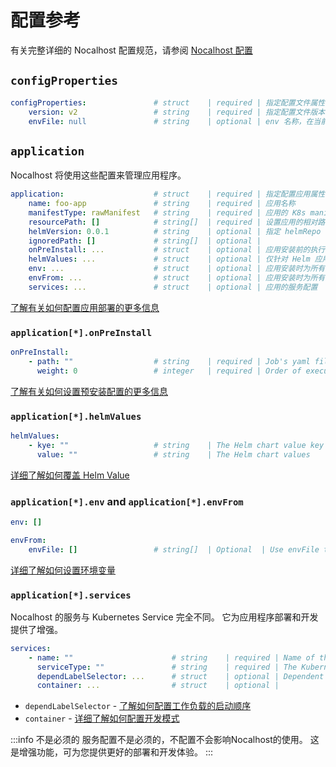 # 配置参考

有关完整详细的 Nocalhost 配置规范，请参阅 [Nocalhost 配置](../reference/nh-config)

## `configProperties`

```yaml
configProperties:               # struct    | required | 指定配置文件属性
    version: v2                 # string    | required | 指定配置文件版本
    envFile: null               # string    | optional | env 名称，在当前配置文件相同目录下
```

## `application`

Nocalhost 将使用这些配置来管理应用程序。

```yaml
application:                    # struct    | required | 指定配置应用属性
    name: foo-app               # string    | required | 应用名称
    manifestType: rawManifest   # string    | required | 应用的 K8s manifest 类型
    resourcePath: []            # string[]  | required | 设置应用的相对路径目录
    helmVersion: 0.0.1          # string    | optional | 指定 helmRepo 类型应用默认的版本号
    ignoredPath: []             # string[]  | optional | 
    onPreInstall: ...           # struct    | optional | 应用安装前的执行任务
    helmValues: ...             # struct    | optional | 仅针对 Helm 应用类型有效，覆写 values.yaml 指定值
    env: ...                    # struct    | optional | 应用安装时为所有工作负载注入环境变量
    envFrom: ...                # struct    | optional | 应用安装时为所有工作负载注入环境变量（使用 env 文件）
    services: ...               # struct    | optional | 应用的服务配置
```

[了解有关如何配置应用部署的更多信息](./config-deploy)

### `application[*].onPreInstall`

```yaml
onPreInstall:
    - path: ""                  # string    | required | Job's yaml file, the relative path of the root directory
      weight: 0                 # integer   | required | Order of execution of job, the smallest will be executed first
```

[了解有关如何设置预安装配置的更多信息](./config-deploy#run-jobs-before-installing-the-application)

### `application[*].helmValues`

```yaml
helmValues:
    - kye: ""                   # string    | The Helm chart value key
      value: ""                 # string    | The Helm chart values
```

[详细了解如何覆盖 Helm Value](./config-deploy-helm#overwrite-helm-values)

### `application[*].env` and `application[*].envFrom`

```yaml
env: []

envFrom:
    envFile: []                 # string[]  | Optional  | Use envFile to inject environment variable for all workload 
```

[详细了解如何设置环境变量](./config-deploy#inject-environment-variable)

### `application[*].services`

Nocalhost 的服务与 Kubernetes Service 完全不同。 它为应用程序部署和开发提供了增强。

```yaml
services:
    - name: ""                      # string    | required | Name of the service, also is the display name in cluster
      serviceType: ""               # string    | required | The Kubernetes Workloads type corresponding to the service
      dependLabelSelector: ...      # struct    | optional | Dependent Pods label selector 
      container: ...                # struct    | optional | 
```
- `dependLabelSelector` - [了解如何配置工作负载的启动顺序](./config-deploy#manage-start-dependency)
- `container` - [详细了解如何配置开发模式](./config-dev)

:::info 不是必须的
服务配置不是必须的，不配置不会影响Nocalhost的使用。 这是增强功能，可为您提供更好的部署和开发体验。
:::

